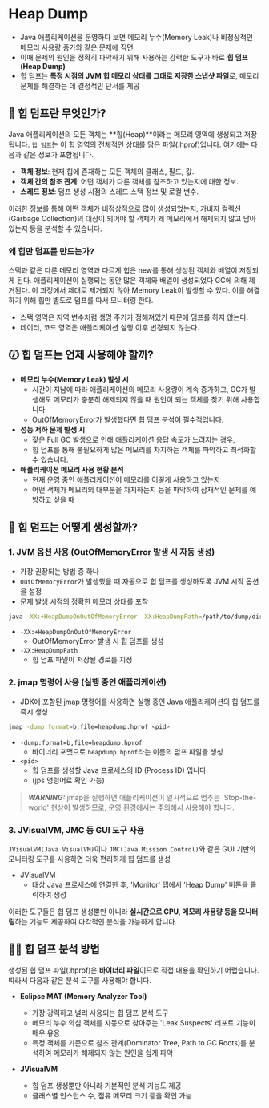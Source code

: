 # Heap Dump
- Java 애플리케이션을 운영하다 보면 메모리 누수(Memory Leak)나 비정상적인 메모리 사용량 증가와 같은 문제에 직면
- 이때 문제의 원인을 정확히 파악하기 위해 사용하는 강력한 도구가 바로 **힙 덤프(Heap Dump)**
- 힙 덤프는 **특정 시점의 JVM 힙 메모리 상태를 그대로 저장한 스냅샷 파일**로, 메모리 문제를 해결하는 데 결정적인 단서를 제공

## 🤔 힙 덤프란 무엇인가?
Java 애플리케이션의 모든 객체는 **힙(Heap)**이라는 메모리 영역에 생성되고 저장됩니다.
`힙 덤프`는 이 힙 영역의 전체적인 상태를 담은 파일(.hprof)입니다. 여기에는 다음과 같은 정보가 포함됩니다.

- **객체 정보**: 현재 힙에 존재하는 모든 객체의 클래스, 필드, 값.
- **객체 간의 참조 관계**: 어떤 객체가 다른 객체를 참조하고 있는지에 대한 정보.
- **스레드 정보**: 덤프 생성 시점의 스레드 스택 정보 및 로컬 변수.

이러한 정보를 통해 어떤 객체가 비정상적으로 많이 생성되었는지, 가비지 컬렉션(Garbage Collection)의 대상이 되어야 할 객체가 왜 메모리에서 해제되지 않고 남아있는지 등을 분석할 수 있습니다.

### 왜 힙만 덤프를 만드는가?
스택과 같은 다른 메모리 영역과 다르게 힙은 new를 통해 생성된 객체와 배열이 저장되게 된다. 애플리케이션이 실행되는 동안 많은 객체와 배열이 생성되었다 GC에 의해 제거된다. 이 과정에서 제대로 제거되지 않아 Memory Leak이 발생할 수 있다. 이를 해결하기 위해 힙만 별도로 덤프를 따서 모니터링 한다.
- 스택 영역은 지역 변수처럼 생명 주기가 정해져있기 때문에 덤프를 하지 않는다.
- 데이터, 코드 영역은 애플리케이션 실행 이후 변경되지 않는다.

## 🕖 힙 덤프는 언제 사용해야 할까?

- **메모리 누수(Memory Leak) 발생 시**
    - 시간이 지남에 따라 애플리케이션의 메모리 사용량이 계속 증가하고, GC가 발생해도 메모리가 충분히 해제되지 않을 때 원인이 되는 객체를 찾기 위해 사용합니다.
    - OutOfMemoryError가 발생했다면 힙 덤프 분석이 필수적입니다.
- **성능 저하 문제 발생 시**
    - 잦은 Full GC 발생으로 인해 애플리케이션 응답 속도가 느려지는 경우, 
    - 힙 덤프를 통해 불필요하게 많은 메모리를 차지하는 객체를 파악하고 최적화할 수 있습니다.
- **애플리케이션 메모리 사용 현황 분석**
    - 현재 운영 중인 애플리케이션이 메모리를 어떻게 사용하고 있는지
    - 어떤 객체가 메모리의 대부분을 차지하는지 등을 파악하여 잠재적인 문제를 예방하고 싶을 때

## 🔨 힙 덤프는 어떻게 생성할까?

### 1. JVM 옵션 사용 (OutOfMemoryError 발생 시 자동 생성)
- 가장 권장되는 방법 중 하나
- `OutOfMemoryError`가 발생했을 때 자동으로 힙 덤프를 생성하도록 JVM 시작 옵션을 설정
- 문제 발생 시점의 정확한 메모리 상태를 포착

```Bash
java -XX:+HeapDumpOnOutOfMemoryError -XX:HeapDumpPath=/path/to/dump/directory YourApplication
```
- `-XX:+HeapDumpOnOutOfMemoryError`
    - OutOfMemoryError 발생 시 힙 덤프를 생성
- `-XX:HeapDumpPath`
    - 힙 덤프 파일이 저장될 경로를 지정

### 2. jmap 명령어 사용 (실행 중인 애플리케이션)
- JDK에 포함된 jmap 명령어를 사용하면 실행 중인 Java 애플리케이션의 힙 덤프를 즉시 생성

```Bash
jmap -dump:format=b,file=heapdump.hprof <pid>
```
- `-dump:format=b,file=heapdump.hprof`
    - 바이너리 포맷으로 `heapdump.hprof`라는 이름의 덤프 파일을 생성
- `<pid>`
    - 힙 덤프를 생성할 Java 프로세스의 ID (Process ID) 입니다.
    - (jps 명령어로 확인 가능)

> **_WARNING:_** jmap을 실행하면 애플리케이션이 일시적으로 멈추는 'Stop-the-world' 현상이 발생하므로, 운영 환경에서는 주의해서 사용해야 합니다.


### 3. JVisualVM, JMC 등 GUI 도구 사용
`JVisualVM(Java VisualVM)`이나 `JMC(Java Mission Control)`와 같은 GUI 기반의 모니터링 도구를 사용하면 더욱 편리하게 힙 덤프를 생성

- JVisualVM
    - 대상 Java 프로세스에 연결한 후, 'Monitor' 탭에서 'Heap Dump' 버튼을 클릭하여 생성

이러한 도구들은 힙 덤프 생성뿐만 아니라 **실시간으로 CPU, 메모리 사용량 등을 모니터링**하는 기능도 제공하여 다각적인 분석을 가능하게 합니다.

## 🕵️‍♂️ 힙 덤프 분석 방법
생성된 힙 덤프 파일(.hprof)은 **바이너리 파일**이므로 직접 내용을 확인하기 어렵습니다. 따라서 다음과 같은 분석 도구를 사용해야 합니다.

- **Eclipse MAT (Memory Analyzer Tool)**
    - 가장 강력하고 널리 사용되는 힙 덤프 분석 도구
    - 메모리 누수 의심 객체를 자동으로 찾아주는 'Leak Suspects' 리포트 기능이 매우 유용
    - 특정 객체를 기준으로 참조 관계(Dominator Tree, Path to GC Roots)를 분석하여 메모리가 해제되지 않는 원인을 쉽게 파악

- **JVisualVM**
    - 힙 덤프 생성뿐만 아니라 기본적인 분석 기능도 제공
    - 클래스별 인스턴스 수, 점유 메모리 크기 등을 확인 가능
